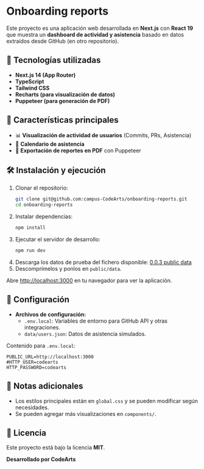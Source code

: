 # Onboarding reports

Este proyecto es una aplicación web desarrollada en **Next.js** con **React 19** que muestra un **dashboard de actividad y asistencia** basado en datos extraídos desde GitHub (en otro repositorio).

## 🚀 Tecnologías utilizadas
- **Next.js 14 (App Router)**
- **TypeScript**
- **Tailwind CSS**
- **Recharts (para visualización de datos)**
- **Puppeteer (para generación de PDF)**

## 📌 Características principales
- 📊 **Visualización de actividad de usuarios** (Commits, PRs, Asistencia)
- 📅 **Calendario de asistencia**
- 📄 **Exportación de reportes en PDF** con Puppeteer

## 🛠 Instalación y ejecución

1. Clonar el repositorio:
   ```sh
   git clone git@github.com:campus-CodeArts/onboarding-reports.git
   cd onboarding-reports
   ```
2. Instalar dependencias:
   ```sh
   npm install
   ```
3. Ejecutar el servidor de desarrollo:
   ```sh
   npm run dev
   ```
4. Descarga los datos de prueba del fichero disponible: [0.0.3 public data](https://github.com/campus-CodeArts/onboarding-reports/releases/download/0.0.3/public_data.7z)
5. Descomprímelos y ponlos en `public/data`.

Abre [http://localhost:3000](http://localhost:3000) en tu navegador para ver la aplicación.


## 📝 Configuración
- **Archivos de configuración:**
  - `.env.local`: Variables de entorno para GitHub API y otras integraciones.
  - `data/users.json`: Datos de asistencia simulados.

Contenido para `.env.local`:

```
PUBLIC_URL=http://localhost:3000
#HTTP_USER=codearts
HTTP_PASSWORD=codearts
```

## 📌 Notas adicionales
- Los estilos principales están en `global.css` y se pueden modificar según necesidades.
- Se pueden agregar más visualizaciones en `components/`.

## 📃 Licencia
Este proyecto está bajo la licencia **MIT**.

**Desarrollado por CodeArts**